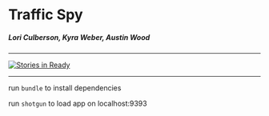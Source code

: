 # Traffic Spy
##### Lori Culberson, Kyra Weber, Austin Wood

---

[![Stories in Ready](https://badge.waffle.io/indiesquidge/traffic-spy.svg?label=ready&title=Ready)](http://waffle.io/indiesquidge/traffic-spy)

---

run `bundle` to install dependencies

run `shotgun` to load app on localhost:9393
